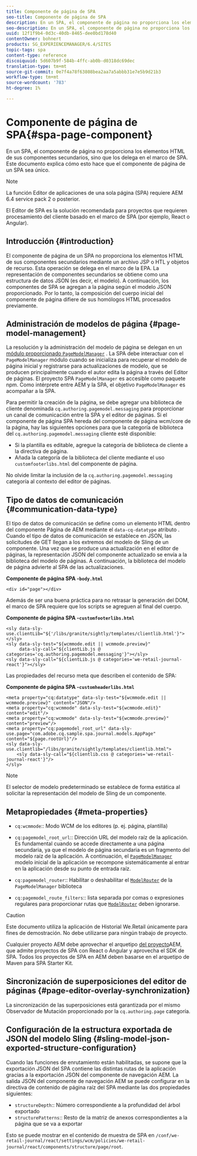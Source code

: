 ```yaml
---
title: Componente de página de SPA
seo-title: Componente de página de SPA
description: En un SPA, el componente de página no proporciona los elementos HTML de sus componentes secundarios, sino que los delega en el marco de SPA. Este documento explica cómo esto hace que el componente de página de un SPA sea único.
seo-description: En un SPA, el componente de página no proporciona los elementos HTML de sus componentes secundarios, sino que los delega en el marco de SPA. Este documento explica cómo esto hace que el componente de página de un SPA sea único.
uuid: 12f1f9b4-0d3c-40db-8465-dee0bd178d40
contentOwner: bohnert
products: SG_EXPERIENCEMANAGER/6.4/SITES
topic-tags: spa
content-type: reference
discoiquuid: 5d607b9f-584b-4ffc-ab0b-d0318dc69dec
translation-type: tm+mt
source-git-commit: 0e7f4a78f63808bea2aa7a5abbb31e7e5b9d21b3
workflow-type: tm+mt
source-wordcount: '783'
ht-degree: 1%

---
```



# Componente de página de SPA{#spa-page-component}

En un SPA, el componente de página no proporciona los elementos HTML de sus componentes secundarios, sino que los delega en el marco de SPA. Este documento explica cómo esto hace que el componente de página de un SPA sea único.

>[!NOTE]
>
>La función Editor de aplicaciones de una sola página (SPA) requiere AEM 6.4 service pack 2 o posterior.
>
>El Editor de SPA es la solución recomendada para proyectos que requieren procesamiento del cliente basado en el marco de SPA (por ejemplo, React o Angular).

## Introducción {#introduction}

El componente de página de un SPA no proporciona los elementos HTML de sus componentes secundarios mediante un archivo JSP o HTL y objetos de recurso. Esta operación se delega en el marco de la EPA. La representación de componentes secundarios se obtiene como una estructura de datos JSON (es decir, el modelo). A continuación, los componentes de SPA se agregan a la página según el modelo JSON proporcionado. Por lo tanto, la composición del cuerpo inicial del componente de página difiere de sus homólogos HTML procesados previamente.

## Administración de modelos de página {#page-model-management}

La resolución y la administración del modelo de página se delegan en un [ módulo proporcionado `PageModelManager`](/help/sites-developing/spa-blueprint.md#pagemodelmanager) . La SPA debe interactuar con el `PageModelManager` módulo cuando se inicializa para recuperar el modelo de página inicial y registrarse para actualizaciones de modelo, que se producen principalmente cuando el autor edita la página a través del Editor de páginas. El proyecto SPA `PageModelManager` es accesible como paquete npm. Como intérprete entre AEM y la SPA, el objetivo `PageModelManager` es acompañar a la SPA.

Para permitir la creación de la página, se debe agregar una biblioteca de cliente denominada `cq.authoring.pagemodel.messaging` para proporcionar un canal de comunicación entre la SPA y el editor de páginas. Si el componente de página SPA hereda del componente de página wcm/core de la página, hay las siguientes opciones para que la categoría de biblioteca del `cq.authoring.pagemodel.messaging` cliente esté disponible:

* Si la plantilla es editable, agregue la categoría de biblioteca de cliente a la directiva de página.
* Añada la categoría de la biblioteca del cliente mediante el uso `customfooterlibs.html` del componente de página.

No olvide limitar la inclusión de la `cq.authoring.pagemodel.messaging` categoría al contexto del editor de páginas.

## Tipo de datos de comunicación {#communication-data-type}

El tipo de datos de comunicación se define como un elemento HTML dentro del componente Página de AEM mediante el `data-cq-datatype` atributo . Cuando el tipo de datos de comunicación se establece en JSON, las solicitudes de GET llegan a los extremos del modelo de Sling de un componente. Una vez que se produce una actualización en el editor de páginas, la representación JSON del componente actualizado se envía a la biblioteca del modelo de páginas. A continuación, la biblioteca del modelo de página advierte al SPA de las actualizaciones.

**Componente de página SPA -`body.html`**

```
<div id="page"></div>
```

Además de ser una buena práctica para no retrasar la generación del DOM, el marco de SPA requiere que los scripts se agreguen al final del cuerpo.

**Componente de página SPA -`customfooterlibs.html`**

```
<sly data-sly-use.clientLib="${'/libs/granite/sightly/templates/clientlib.html'}"></sly>
<sly data-sly-test="${wcmmode.edit || wcmmode.preview}"
     data-sly-call="${clientLib.js @ categories='cq.authoring.pagemodel.messaging'}"></sly>
<sly data-sly-call="${clientLib.js @ categories='we-retail-journal-react'}"></sly>
```

Las propiedades del recurso meta que describen el contenido de SPA:

**Componente de página SPA -`customheaderlibs.html`**

```
<meta property="cq:datatype" data-sly-test="${wcmmode.edit || wcmmode.preview}" content="JSON"/>
<meta property="cq:wcmmode" data-sly-test="${wcmmode.edit}" content="edit"/>
<meta property="cq:wcmmode" data-sly-test="${wcmmode.preview}" content="preview"/>
<meta property="cq:pagemodel_root_url" data-sly-use.page="com.adobe.cq.sample.spa.journal.models.AppPage" content="${page.rootUrl}"/>
<sly data-sly-use.clientlib="/libs/granite/sightly/templates/clientlib.html">
    <sly data-sly-call="${clientlib.css @ categories='we-retail-journal-react'}"/>
</sly>
```

>[!NOTE]
>
>El selector de modelo predeterminado se establece de forma estática al solicitar la representación del modelo de Sling de un componente.

## Metapropiedades {#meta-properties}

* `cq:wcmmode`:: Modo WCM de los editores (p. ej. página, plantilla)
* `cq:pagemodel_root_url`:: Dirección URL del modelo raíz de la aplicación. Es fundamental cuando se accede directamente a una página secundaria, ya que el modelo de página secundaria es un fragmento del modelo raíz de la aplicación. A continuación, el [`PageModelManager`](/help/sites-developing/spa-page-component.md) modelo inicial de la aplicación se recompone sistemáticamente al entrar en la aplicación desde su punto de entrada raíz.

* `cq:pagemodel_router`:: Habilitar o deshabilitar el [`ModelRouter`](/help/sites-developing/spa-routing.md) de la `PageModelManager` biblioteca

* `cq:pagemodel_route_filters`:: lista separada por comas o expresiones regulares para proporcionar rutas que [`ModelRouter`](/help/sites-developing/spa-routing.md) deben ignorarse.

>[!CAUTION]
>
>Este documento utiliza la aplicación de Historial We.Retail únicamente para fines de demostración. No debe utilizarse para ningún trabajo de proyecto.
>
>Cualquier proyecto AEM debe aprovechar el arquetipo [del proyecto](https://docs.adobe.com/content/help/es-ES/experience-manager-core-components/using/developing/archetype/overview.html)AEM, que admite proyectos de SPA con React o Angular y aprovecha el SDK de SPA. Todos los proyectos de SPA en AEM deben basarse en el arquetipo de Maven para SPA Starter Kit.

## Sincronización de superposiciones del editor de páginas {#page-editor-overlay-synchronization}

La sincronización de las superposiciones está garantizada por el mismo Observador de Mutación proporcionado por la `cq.authoring.page` categoría.

## Configuración de la estructura exportada de JSON del modelo Sling {#sling-model-json-exported-structure-configuration}

Cuando las funciones de enrutamiento están habilitadas, se supone que la exportación JSON del SPA contiene las distintas rutas de la aplicación gracias a la exportación JSON del componente de navegación AEM. La salida JSON del componente de navegación AEM se puede configurar en la directiva de contenido de página raíz del SPA mediante las dos propiedades siguientes:

* `structureDepth`:: Número correspondiente a la profundidad del árbol exportado
* `structurePatterns`:: Resto de la matriz de anexos correspondientes a la página que se va a exportar

Esto se puede mostrar en el contenido de muestra de SPA en `/conf/we-retail-journal/react/settings/wcm/policies/we-retail-journal/react/components/structure/page/root`.